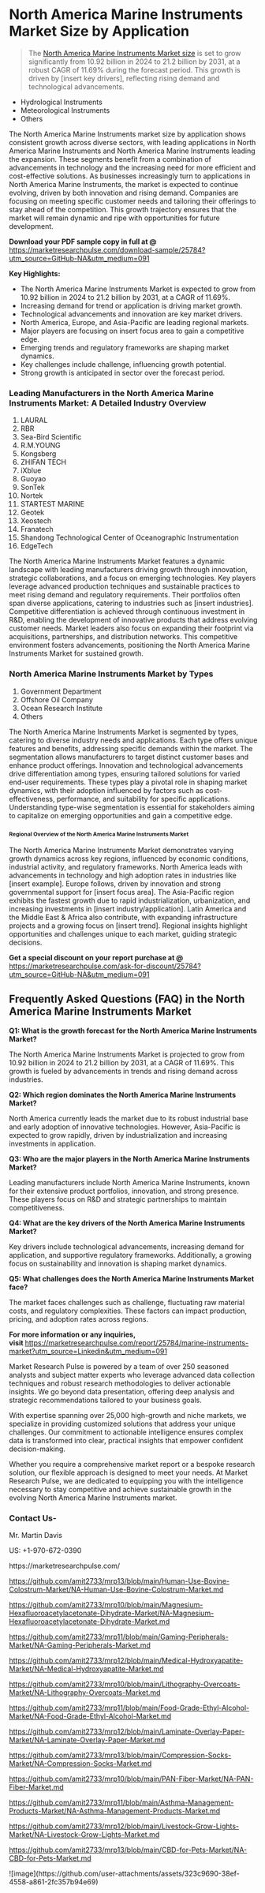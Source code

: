 <h1>North America Marine Instruments Market&nbsp;Size by Application</h1><blockquote><p>The <a href="https://marketresearchpulse.com/download-sample/25784?utm_source=GitHub-NA&amp;utm_medium=091">North America Marine Instruments Market size</a> is set to grow significantly from 10.92 billion in 2024 to 21.2 billion by 2031, at a robust CAGR of 11.69% during the forecast period. This growth is driven by [insert key drivers], reflecting rising demand and technological advancements.</p></blockquote><ul><li>Hydrological Instruments<li> Meteorological Instruments<li> Others</li></ul><p>The North America Marine Instruments market size by application shows consistent growth across diverse sectors, with leading applications in North America Marine Instruments and North America Marine Instruments leading the expansion. These segments benefit from a combination of advancements in technology and the increasing need for more efficient and cost-effective solutions. As businesses increasingly turn to applications in North America Marine Instruments, the market is expected to continue evolving, driven by both innovation and rising demand. Companies are focusing on meeting specific customer needs and tailoring their offerings to stay ahead of the competition. This growth trajectory ensures that the market will remain dynamic and ripe with opportunities for future development.</p><p><strong>Download your PDF sample copy in full at @ </strong><a href="https://marketresearchpulse.com/download-sample/25784?utm_source=GitHub-NA&amp;utm_medium=091">https://marketresearchpulse.com/download-sample/25784?utm_source=GitHub-NA&amp;utm_medium=091</a></p><p><strong>Key Highlights: </strong></p><ul><li>The North America Marine Instruments Market is expected to grow from 10.92 billion in 2024 to 21.2 billion by 2031, at a CAGR of 11.69%.</li><li>Increasing demand for trend or application is driving market growth.</li><li>Technological advancements and innovation are key market drivers.</li><li>North America, Europe, and Asia-Pacific are leading regional markets.</li><li>Major players are focusing on insert focus area to gain a competitive edge.</li><li>Emerging trends and regulatory frameworks are shaping market dynamics.</li><li>Key challenges include challenge, influencing growth potential.</li><li>Strong growth is anticipated in sector over the forecast period.</li></ul><h3>Leading Manufacturers in the North America Marine Instruments Market: A Detailed Industry Overview</h3><ol><li>LAURAL</li><li>RBR</li><li>Sea-Bird Scientific</li><li>R.M.YOUNG</li><li>Kongsberg</li><li>ZHIFAN TECH</li><li>iXblue</li><li>Guoyao</li><li>SonTek</li><li>Nortek</li><li>STARTEST MARINE</li><li>Geotek</li><li>Xeostech</li><li>Franatech</li><li>Shandong Technological Center of Oceanographic Instrumentation</li><li>EdgeTech</li></ol><div class="flex max-w-full flex-col flex-grow"><div class="min-h-8 text-message flex w-full flex-col items-end gap-2 whitespace-normal break-words [.text-message+&amp;]:mt-5" dir="auto" data-message-author-role="assistant" data-message-id="fd8432e4-4910-450d-b182-61b7bfb0a01f" data-message-model-slug="gpt-4o"><div class="flex w-full flex-col gap-1 empty:hidden first:pt-[3px]"><div class="markdown prose w-full break-words dark:prose-invert light"><p>The North America Marine Instruments Market features a dynamic landscape with leading manufacturers driving growth through innovation, strategic collaborations, and a focus on emerging technologies. Key players leverage advanced production techniques and sustainable practices to meet rising demand and regulatory requirements. Their portfolios often span diverse applications, catering to industries such as [insert industries]. Competitive differentiation is achieved through continuous investment in R&amp;D, enabling the development of innovative products that address evolving customer needs. Market leaders also focus on expanding their footprint via acquisitions, partnerships, and distribution networks. This competitive environment fosters advancements, positioning the North America Marine Instruments Market for sustained growth.</p></div></div></div></div><h3>North America Marine Instruments Market by Types</h3><ol><li>Government Department<li> Offshore Oil Company<li> Ocean Research Institute<li> Others</li></ol><div class="flex max-w-full flex-col flex-grow"><div class="min-h-8 text-message flex w-full flex-col items-end gap-2 whitespace-normal break-words [.text-message+&amp;]:mt-5" dir="auto" data-message-author-role="assistant" data-message-id="084470be-0bb7-4664-bddf-5156b4f41249" data-message-model-slug="gpt-4o-mini"><div class="flex w-full flex-col gap-1 empty:hidden first:pt-[3px]"><div class="markdown prose w-full break-words dark:prose-invert light"><p>The North America Marine Instruments Market is segmented by types, catering to diverse industry needs and applications. Each type offers unique features and benefits, addressing specific demands within the market. The segmentation allows manufacturers to target distinct customer bases and enhance product offerings. Innovation and technological advancements drive differentiation among types, ensuring tailored solutions for varied end-user requirements. These types play a pivotal role in shaping market dynamics, with their adoption influenced by factors such as cost-effectiveness, performance, and suitability for specific applications. Understanding type-wise segmentation is essential for stakeholders aiming to capitalize on emerging opportunities and gain a competitive edge.</p></div></div></div></div><h3><span style="font-size: 11px;">Regional Overview of the North America Marine Instruments Market</span></h3><div class="flex max-w-full flex-col flex-grow"><div class="min-h-8 text-message flex w-full flex-col items-end gap-2 whitespace-normal break-words [.text-message+&amp;]:mt-5" dir="auto" data-message-author-role="assistant" data-message-id="e9038762-ce64-4e30-91c9-9bd413514231" data-message-model-slug="gpt-4o-mini"><div class="flex w-full flex-col gap-1 empty:hidden first:pt-[3px]"><div class="markdown prose w-full break-words dark:prose-invert light"><p>The North America Marine Instruments Market demonstrates varying growth dynamics across key regions, influenced by economic conditions, industrial activity, and regulatory frameworks. North America leads with advancements in technology and high adoption rates in industries like [insert example]. Europe follows, driven by innovation and strong governmental support for [insert focus area]. The Asia-Pacific region exhibits the fastest growth due to rapid industrialization, urbanization, and increasing investments in [insert industry/application]. Latin America and the Middle East &amp; Africa also contribute, with expanding infrastructure projects and a growing focus on [insert trend]. Regional insights highlight opportunities and challenges unique to each market, guiding strategic decisions.</p></div></div></div></div><p><strong>Get a special discount on your report purchase at @ </strong><a href="https://marketresearchpulse.com/ask-for-discount/25784?utm_source=GitHub-NA&amp;utm_medium=091">https://marketresearchpulse.com/ask-for-discount/25784?utm_source=GitHub-NA&amp;utm_medium=091</a></p><h2>Frequently Asked Questions (FAQ) in the North America Marine Instruments Market</h2><p><strong>Q1: What is the growth forecast for the North America Marine Instruments Market?</strong></p><p>The North America Marine Instruments Market is projected to grow from 10.92 billion in 2024 to 21.2 billion by 2031, at a CAGR of 11.69%. This growth is fueled by advancements in trends and rising demand across industries.</p><p><strong>Q2: Which region dominates the North America Marine Instruments Market?</strong></p><p>North America currently leads the market due to its robust industrial base and early adoption of innovative technologies. However, Asia-Pacific is expected to grow rapidly, driven by industrialization and increasing investments in application.</p><p><strong>Q3: Who are the major players in the North America Marine Instruments Market?</strong></p><p>Leading manufacturers include North America Marine Instruments, known for their extensive product portfolios, innovation, and strong presence. These players focus on R&amp;D and strategic partnerships to maintain competitiveness.</p><p><strong>Q4: What are the key drivers of the North America Marine Instruments Market?</strong></p><p>Key drivers include technological advancements, increasing demand for application, and supportive regulatory frameworks. Additionally, a growing focus on sustainability and innovation is shaping market dynamics.</p><p><strong>Q5: What challenges does the North America Marine Instruments Market face?</strong></p><p>The market faces challenges such as challenge, fluctuating raw material costs, and regulatory complexities. These factors can impact production, pricing, and adoption rates across regions.</p><p><strong>For more information or any inquiries, visit&nbsp;</strong><a href="https://marketresearchpulse.com/report/25784/marine-instruments-market?utm_source=Linkedin&utm_medium=091">https://marketresearchpulse.com/report/25784/marine-instruments-market?utm_source=Linkedin&utm_medium=091</a></p><p>Market Research Pulse is powered by a team of over 250 seasoned analysts and subject matter experts who leverage advanced data collection techniques and robust research methodologies to deliver actionable insights. We go beyond data presentation, offering deep analysis and strategic recommendations tailored to your business goals.</p><p>With expertise spanning over 25,000 high-growth and niche markets, we specialize in providing customized solutions that address your unique challenges. Our commitment to actionable intelligence ensures complex data is transformed into clear, practical insights that empower confident decision-making.</p><p>Whether you require a comprehensive market report or a bespoke research solution, our flexible approach is designed to meet your needs. At Market Research Pulse, we are dedicated to equipping you with the intelligence necessary to stay competitive and achieve sustainable growth in the evolving North America Marine Instruments market.</p><h3><strong>Contact Us-</strong></h3><p>Mr. Martin Davis</p><p>US: +1-970-672-0390</p><p>https://marketresearchpulse.com/</p><p><a href="https://github.com/amit2733/mrp13/blob/main/Human-Use-Bovine-Colostrum-Market/NA-Human-Use-Bovine-Colostrum-Market.md">https://github.com/amit2733/mrp13/blob/main/Human-Use-Bovine-Colostrum-Market/NA-Human-Use-Bovine-Colostrum-Market.md</a></p><p><a href="https://github.com/amit2733/mrp10/blob/main/Magnesium-Hexafluoroacetylacetonate-Dihydrate-Market/NA-Magnesium-Hexafluoroacetylacetonate-Dihydrate-Market.md">https://github.com/amit2733/mrp10/blob/main/Magnesium-Hexafluoroacetylacetonate-Dihydrate-Market/NA-Magnesium-Hexafluoroacetylacetonate-Dihydrate-Market.md</a></p><p><a href="https://github.com/amit2733/mrp11/blob/main/Gaming-Peripherals-Market/NA-Gaming-Peripherals-Market.md">https://github.com/amit2733/mrp11/blob/main/Gaming-Peripherals-Market/NA-Gaming-Peripherals-Market.md</a></p><p><a href="https://github.com/amit2733/mrp12/blob/main/Medical-Hydroxyapatite-Market/NA-Medical-Hydroxyapatite-Market.md">https://github.com/amit2733/mrp12/blob/main/Medical-Hydroxyapatite-Market/NA-Medical-Hydroxyapatite-Market.md</a></p><p><a href="https://github.com/amit2733/mrp10/blob/main/Lithography-Overcoats-Market/NA-Lithography-Overcoats-Market.md">https://github.com/amit2733/mrp10/blob/main/Lithography-Overcoats-Market/NA-Lithography-Overcoats-Market.md</a></p><p><a href="https://github.com/amit2733/mrp11/blob/main/Food-Grade-Ethyl-Alcohol-Market/NA-Food-Grade-Ethyl-Alcohol-Market.md">https://github.com/amit2733/mrp11/blob/main/Food-Grade-Ethyl-Alcohol-Market/NA-Food-Grade-Ethyl-Alcohol-Market.md</a></p><p><a href="https://github.com/amit2733/mrp12/blob/main/Laminate-Overlay-Paper-Market/NA-Laminate-Overlay-Paper-Market.md">https://github.com/amit2733/mrp12/blob/main/Laminate-Overlay-Paper-Market/NA-Laminate-Overlay-Paper-Market.md</a></p><p><a href="https://github.com/amit2733/mrp13/blob/main/Compression-Socks-Market/NA-Compression-Socks-Market.md">https://github.com/amit2733/mrp13/blob/main/Compression-Socks-Market/NA-Compression-Socks-Market.md</a></p><p><a href="https://github.com/amit2733/mrp10/blob/main/PAN-Fiber-Market/NA-PAN-Fiber-Market.md">https://github.com/amit2733/mrp10/blob/main/PAN-Fiber-Market/NA-PAN-Fiber-Market.md</a></p><p><a href="https://github.com/amit2733/mrp11/blob/main/Asthma-Management-Products-Market/NA-Asthma-Management-Products-Market.md">https://github.com/amit2733/mrp11/blob/main/Asthma-Management-Products-Market/NA-Asthma-Management-Products-Market.md</a></p><p><a href="https://github.com/amit2733/mrp12/blob/main/Livestock-Grow-Lights-Market/NA-Livestock-Grow-Lights-Market.md">https://github.com/amit2733/mrp12/blob/main/Livestock-Grow-Lights-Market/NA-Livestock-Grow-Lights-Market.md</a></p><p><a href="https://github.com/amit2733/mrp13/blob/main/CBD-for-Pets-Market/NA-CBD-for-Pets-Market.md">https://github.com/amit2733/mrp13/blob/main/CBD-for-Pets-Market/NA-CBD-for-Pets-Market.md</a></p>
![image](https://github.com/user-attachments/assets/323c9690-38ef-4558-a861-2fc357b94e69)
